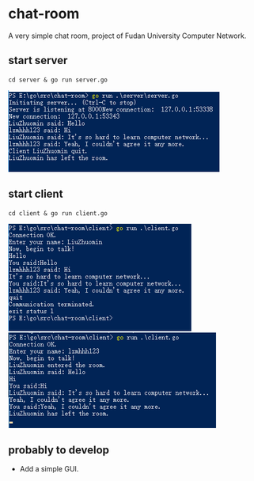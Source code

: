 # chat-room
A very simple chat room, project of Fudan University Computer Network.

## start server
```
cd server & go run server.go
```
<img src="/image/Picserver.jpg" />

## start client
```
cd client & go run client.go
```
<img src="/image/Picclient2.jpg" /><img src="/image/Picclient1.jpg" />

## probably to develop
* Add a simple GUI.
